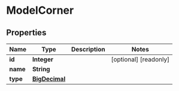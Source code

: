 

# ModelCorner

## Properties

Name | Type | Description | Notes
------------ | ------------- | ------------- | -------------
**id** | **Integer** |  |  [optional] [readonly]
**name** | **String** |  | 
**type** | [**BigDecimal**](BigDecimal.md) |  | 



